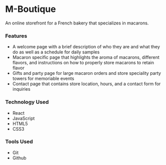 # M-Boutique
An online storefront for a French bakery that specializes in macarons.

### Features

- A welcome page with a brief description of who they are and what they do as well as a schedule for daily samples
- Macaron specific page that highlights the aroma of macarons, different flavors, and instructions on how to properly store macarons to retain flavor
- Gifts and party page for large macaron orders and store speciality party towers for memoriable events
- Contact page that contains store location, hours, and a contact form for inquiries

### Technology Used

- React
- JavaScript
- HTML5
- CSS3

### Tools Used

- Git
- Github
